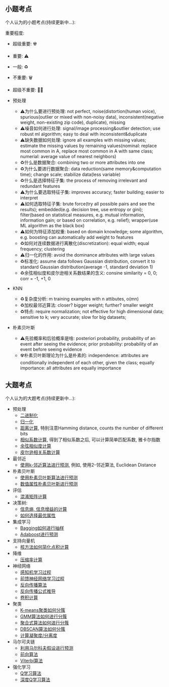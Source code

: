 ## 小题考点

个人认为的小题考点(持续更新中...):

重要程度: 

- 超级重要: ☢️
- 重要: ⚠️
- 一般: ♻️
- 不重要: 🗑️
- 超级不重要: 🏴‍☠️

- 预处理
    - ⚠️为什么要进行预处理: not perfect, noise(distortion(human voice), spurious(outlier or mixed with non-noisy data), inconsistent(negative weight, non-existing zip code), duplicate), missing
    - ⚠️噪音如何进行处理: signal/image processing&outlier detection; use robust ml algorithm; easy to deal with inconsistent&duplicate
    - ⚠️缺失数据如何处理: ignore all examples with missing values; estimate the missing values by remaining values(nominal: replace most common in A, replace most common in A with same class; numerial: average value of nearest neighbors)
	- ♻️什么是数据聚合: combining two or more attributes into one
    - ♻️为什么要进行数据聚合: data reduction(same memory&computation time); change scale; stabilize data(less variable)
	- ♻️什么是选择特征子集: the process of removing irrelevant and redundant features
	- ⚠️为什么要选取特征子集: improves accuracy; faster building; easier to interpret
    - ⚠️如何选取特征子集: brute force(try all possible pairs and see the results); embedded(e.g. decision tree, use entropy or gini); filter(based on statistical measures, e.g. mutual information, information gain; or based on correlation, e.g. relief); wrapper(use ML algorithm as the black box)
    - ⚠️如何为特征添加权重: based on domain knowledge; some algorithm, e.g. boosting can automatically add weight to features
    - ♻️如何对连续数据进行离散化(discretization): equal width; equal frequency; clustering
    - ⚠️归一化的作用: avoid the dominance attributes with large values
    - ♻️标准化: assume data follows Gaussian distribution, convert it to standard Gaussian distribution(average -1, standard deviation 1) 
	- ♻️余弦相似度和皮尔逊相关系数结果的含义: consine similarity = 0, 0; corr = -1, +1, 0
- KNN
	- ♻️复杂度分析: m training examples with n attibutes, o(mn)
	- ♻️加权最邻近算法: closer? bigger weight; further? smaller weight
	- ♻️特点: require normalization; not effective for high dimensional data; sensitive to k; very accurate; slow for big datasets; 
- 朴素贝叶斯
	- ⚠️先验概率和后验概率是啥: posteriori probability, probability of an event after seeing the evidence; prior probability: probability of an event before seeing evidence
	- ☢️朴素贝叶斯理论为什么是朴素的: independence: attributes are conditionally independent of each other, given the class; equally importance: all attributes are equally importance

## 大题考点

个人认为的大题考点(持续更新中...):

- 预处理
    - [二进制化](/algorithm/preprocessing/#bit-transform)
    - [归一化](/algorithm/preprocessing/#normalization)
    - [距离计算](/algorithm/preprocessing/#euclidean-distance), 特别注意Hamming distance, counts the number of different bits
    - [相似系数计算](/algorithm/preprocessing/#similarity-score), 得到了相似系数之后, 可以计算简单匹配系数, 雅卡尔指数
    - [余弦相似度计算](/algorithm/preprocessing/#cosine-similarity)
    - [皮尔逊相关系数计算](/algorithm/preprocessing/#pearson-correlation-coefficient)
- 最邻近
	- [使用k-邻近算法进行预测](/algorithm/knn/#knn), 例如, 使用2-邻近算法, Euclidean Distance
- 朴素贝叶斯
    - [使用朴素贝叶斯算法进行预测](/algorithm/naive-bayes/#nb-algorithm)
    - [数值属性朴素贝叶斯进行预测](/algorithm/naive-bayes/#numeric-nb)
- 评估
    - [混淆矩阵计算](/algorithm/evaluation/#confusion-matrix)
- 决策树:
    - [信息熵, 信息增益的计算](/algorithm/decision-tree/#information-gain)
    - [如何选择最优属性](/algorithm/decision-tree/#how-to-choose-best-feature)
- 集成学习
    - [Bagging如何进行抽样](/algorithm/ensemble-learning/#bagging)
    - [Adaboost进行预测](/algorithm/ensemble-learning/#adaboost)
- 支持向量机
    - [核方法如何简化点积计算](/algorithm/svm/#kernel-trick)
- 降维
    - [压缩率计算](/algorithm/dimensional-reduction/#compression-rate)
- 神经网络
    - [感知机学习过程](/algorithm/neural-network/#learning-algorithm)
    - [前馈神经网络学习过程](/algorithm/neural-network/fnn/#training-procedure)
    - [反向传播算法](/algorithm/neural-network/fnn/#backpropagation-algorithm)
    - [反向传播公式推导](/algorithm/neural-network/backpropagation)
    - [卷积计算](/algorithm/neural-network/cnn/#convolutional-layer)
- 聚类
    - [K-means聚类如何分簇](/algorithm/clustering/#k-means)
    - [GMM算法如何进行分簇](/algorithm/clustering/#gmm)
    - [聚合式算法如何进行分簇](/algorithm/clustering/#agglomerative-algorithm)
    - [DBSCAN算法如何分簇](/algorithm/clustering/#dbscan)
    - [计算凝聚度/分离度](/algorithm/clustering/#conhesion-separration)
- 马尔可夫链
    - [利用马尔科夫假设进行预测](/algorithm/markov-chain/#markov-assumption)
    - [前向算法](/algorithm/markov-chain/#forward-algorithm)
    - [Viterbi算法](/algorithm/markov-chain/#viterbi)
- 强化学习
    - [Q学习算法](/algorithm/reinforcement-learning/#q-algo)
    - [深度Q学习算法](/algorithm/reinforcement-learning/#dql)

